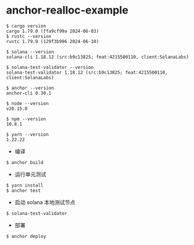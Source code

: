 # anchor-realloc-example


```shell
$ cargo version
cargo 1.79.0 (ffa9cf99a 2024-06-03)
$ rustc --version
rustc 1.79.0 (129f3b996 2024-06-10)
```

```shell
$ solana --version
solana-cli 1.18.12 (src:b9c13825; feat:4215500110, client:SolanaLabs)
```

```shell
$ solana-test-validator --version
solana-test-validator 1.18.12 (src:b9c13825; feat:4215500110, client:SolanaLabs)
```

```shell
$ anchor --version   
anchor-cli 0.30.1
```

```shell
$ node --version
v20.15.0
```

```shell
$ npm --version
10.8.1
```

```shell
$ yarn --version
1.22.22
```

* 编译

```shell
$ anchor build
```

* 运行单元测试

```shell
$ yarn install
$ anchor test
```

* 启动 solana 本地测试节点

```shell
$ solana-test-validator
```

* 部署

```shell
$ anchor deploy
```
